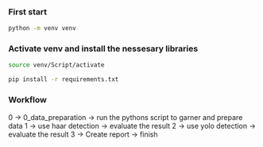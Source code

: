### First start

```bash
python -m venv venv
```

### Activate venv and install the nessesary libraries

```bash
source venv/Script/activate

pip install -r requirements.txt
```

### Workflow

0 -> 0_data_preparation -> run the pythons script to garner and prepare data
1 -> use haar detection -> evaluate the result
2 -> use yolo detection -> evaluate the result
3 -> Create report -> finish